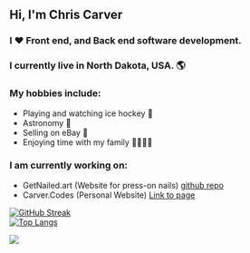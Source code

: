 ## Hi, I'm Chris Carver
### I ❤️ Front end, and Back end software development. 
### I currently live in North Dakota, USA. 🌎
### My hobbies include: 
- Playing and watching ice hockey 🏒
- Astronomy 🔭
- Selling on eBay 💸
- Enjoying time with my family 👨‍👩‍👧‍👦
### I am currently working on: 
- GetNailed.art (Website for press-on nails) [github repo](https://github.com/ccarver80/GetNailed)
- Carver.Codes (Personal Website) [Link to page](https://www.carver.codes)

[![GitHub Streak](http://github-readme-streak-stats.herokuapp.com?user=ccarver80&theme=tokyonight&date_format=M%20j%5B%2C%20Y%5D)](https://git.io/streak-stats) <br>
[![Top Langs](https://github-readme-stats.vercel.app/api/top-langs/?username=ccarver80&layout=compact)](https://github.com/ccarver80/github-readme-stats)

![](https://komarev.com/ghpvc/?username=ccarver80)
